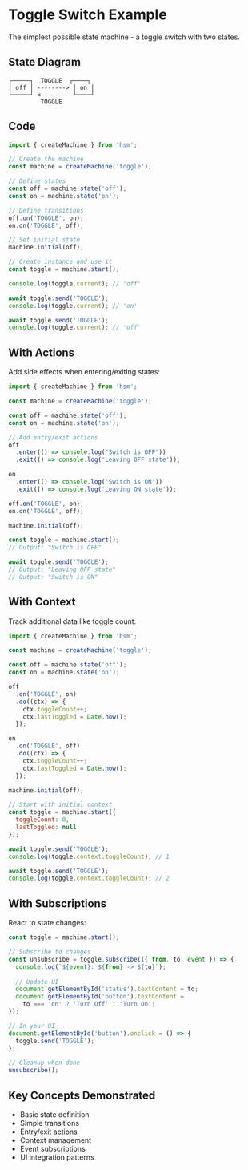 # Toggle Switch Example

The simplest possible state machine - a toggle switch with two states.

## State Diagram

```
┌─────┐  TOGGLE  ┌────┐
│ off │ --------> │ on │
└─────┘ <-------- └────┘
         TOGGLE
```

## Code

```javascript
import { createMachine } from 'hsm';

// Create the machine
const machine = createMachine('toggle');

// Define states
const off = machine.state('off');
const on = machine.state('on');

// Define transitions
off.on('TOGGLE', on);
on.on('TOGGLE', off);

// Set initial state
machine.initial(off);

// Create instance and use it
const toggle = machine.start();

console.log(toggle.current); // 'off'

await toggle.send('TOGGLE');
console.log(toggle.current); // 'on'

await toggle.send('TOGGLE');
console.log(toggle.current); // 'off'
```

## With Actions

Add side effects when entering/exiting states:

```javascript
import { createMachine } from 'hsm';

const machine = createMachine('toggle');

const off = machine.state('off');
const on = machine.state('on');

// Add entry/exit actions
off
  .enter(() => console.log('Switch is OFF'))
  .exit(() => console.log('Leaving OFF state'));

on
  .enter(() => console.log('Switch is ON'))
  .exit(() => console.log('Leaving ON state'));

off.on('TOGGLE', on);
on.on('TOGGLE', off);

machine.initial(off);

const toggle = machine.start();
// Output: "Switch is OFF"

await toggle.send('TOGGLE');
// Output: "Leaving OFF state"
// Output: "Switch is ON"
```

## With Context

Track additional data like toggle count:

```javascript
import { createMachine } from 'hsm';

const machine = createMachine('toggle');

const off = machine.state('off');
const on = machine.state('on');

off
  .on('TOGGLE', on)
  .do((ctx) => {
    ctx.toggleCount++;
    ctx.lastToggled = Date.now();
  });

on
  .on('TOGGLE', off)
  .do((ctx) => {
    ctx.toggleCount++;
    ctx.lastToggled = Date.now();
  });

machine.initial(off);

// Start with initial context
const toggle = machine.start({ 
  toggleCount: 0,
  lastToggled: null 
});

await toggle.send('TOGGLE');
console.log(toggle.context.toggleCount); // 1

await toggle.send('TOGGLE');
console.log(toggle.context.toggleCount); // 2
```

## With Subscriptions

React to state changes:

```javascript
const toggle = machine.start();

// Subscribe to changes
const unsubscribe = toggle.subscribe(({ from, to, event }) => {
  console.log(`${event}: ${from} -> ${to}`);
  
  // Update UI
  document.getElementById('status').textContent = to;
  document.getElementById('button').textContent = 
    to === 'on' ? 'Turn Off' : 'Turn On';
});

// In your UI
document.getElementById('button').onclick = () => {
  toggle.send('TOGGLE');
};

// Cleanup when done
unsubscribe();
```

## Key Concepts Demonstrated

- Basic state definition
- Simple transitions
- Entry/exit actions
- Context management
- Event subscriptions
- UI integration patterns